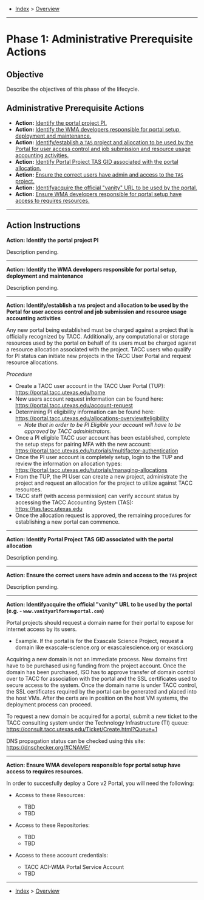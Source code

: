 - [Index](../index.md) > [Overview](overview.md)

---

<a id="phase1"></a>

# Phase 1: Administrative Prerequisite Actions

## Objective

Describe the objectives of this phase of the lifecycle.

<a id="actions"></a>

## Administrative Prerequisite Actions

- **Action:** [Identify the portal project PI.](#action1)
- **Action:** [Identify the WMA developers responsible for portal setup, deployment and maintenance.](#action2)
- **Action:** [Identify/establish a `TAS` project and allocation to be used by the Portal for user access control and job submission and resource usage accounting activities.](#action3)
- **Action:** [Identify Portal Project TAS GID associated with the portal allocation.](#action4)
- **Action:** [Ensure the correct users have admin and access to the `TAS` project.](#action5)
- **Action:** [Identifyacquire the official "vanity" URL to be used by the portal.](#action6)
- **Action:** [Ensure WMA developers responsible for portal setup have access to requires resources.](#action7)

---

<a id="instructions"></a>

## Action Instructions

<a id="action1"></a>

**Action: Identify the portal project PI**

Description pending.

---

<a id="action2"></a>

**Action: Identify the WMA developers responsible for portal setup, deployment and maintenance**

Description pending.

---

<a id="action3"></a>

**Action: Identify/establish a `TAS` project and allocation to be used by the Portal for user access control and job submission and resource usage accounting activities**

Any new portal being established must be charged against a project that is officially recognized by TACC. Additionally, any computational or storage resources used by the portal on behalf of its users must be charged against a resource allocation associated with the project. TACC users who qualify for PI status can initiate new projects in the TACC User Portal and request resource allocations.

_Procedure_

- Create a TACC user account in the TACC User Portal (TUP): https://portal.tacc.utexas.edu/home
- New users account request information can be found here: https://portal.tacc.utexas.edu/account-request
- Determining PI eligibility information can be found here: https://portal.tacc.utexas.edu/allocations-overview#eligibility
  - _Note that in order to be PI Eligible your account will have to be approved by TACC administrators._
- Once a PI eligible TACC user account has been established, complete the setup steps for pairing MFA with the new account: https://portal.tacc.utexas.edu/tutorials/multifactor-authentication
- Once the PI user account is completely setup, login to the TUP and review the information on allocation types: https://portal.tacc.utexas.edu/tutorials/managing-allocations
- From the TUP, the PI User can create a new project, administrate the project and request an allocation for the project to utilize against TACC resources.
- TACC staff (with access permission) can verify account status by accessing the TACC Accounting System (TAS): https://tas.tacc.utexas.edu
- Once the allocation request is approved, the remaining procedures for establishing a new portal can commence.

---

<a id="action4"></a>

**Action: Identify Portal Project TAS GID associated with the portal allocation**

Description pending.

---

<a id="action5"></a>

**Action: Ensure the correct users have admin and access to the `TAS` project**

Description pending.

---

<a id="action6"></a>

**Action: Identifyacquire the official "vanity" URL to be used by the portal (e.g. - `www.vanityurlfornewportal.com`)**

Portal projects should request a domain name for their portal to expose for internet access by its users.

- Example. If the portal is for the Exascale Science Project, request a domain like exascale-science.org or exascalescience.org or exasci.org

Acquiring a new domain is not an immediate process. New domains first have to be purchased using funding from the project account. Once the domain has been purchased, ISO has to approve transfer of domain control over to TACC for association with the portal and the SSL certificates used to secure access to the system. Once the domain name is under TACC control, the SSL certificates required by the portal can be generated and placed into the host VMs. After the certs are in position on the host VM systems, the deployment process can proceed.

To request a new domain be acquired for a portal, submit a new ticket to the TACC consulting system under the Technology Infrastructure (TI) queue: https://consult.tacc.utexas.edu/Ticket/Create.html?Queue=1

DNS propagation status can be checked using this site: https://dnschecker.org/#CNAME/

---

<a id="action7"></a>

**Action: Ensure WMA developers responsible fopr portal setup have access to requires resources.**

In order to succesfully deploy a Core v2 Portal, you will need the following:

- Access to these Resources:
    - TBD
    - TBD

- Access to these Repositories:
    - TBD
    - TBD

- Access to these account credentials:
    - TACC ACI-WMA Portal Service Account
    - TBD

---

- [Index](../index.md) > [Overview](overview.md)
